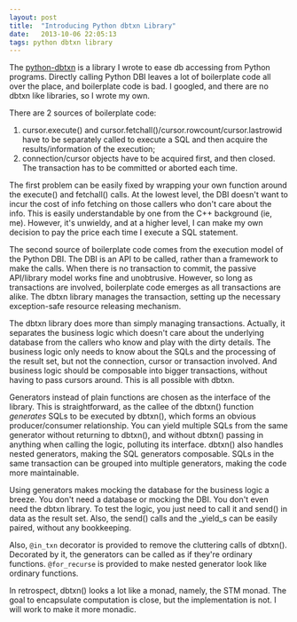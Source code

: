 ```yaml
---
layout: post
title:  "Introducing Python dbtxn Library"
date:   2013-10-06 22:05:13
tags: python dbtxn library
---
```


The [python-dbtxn](https://github.com/echaozh/python-dbtxn) is a library I wrote to ease db accessing from Python programs. Directly calling Python DBI leaves a lot of boilerplate code all over the place, and boilerplate code is bad. I googled, and there are no dbtxn like libraries, so I wrote my own.

There are 2 sources of boilerplate code:

1. cursor.execute() and cursor.fetchall()/cursor.rowcount/cursor.lastrowid have to be separately called to execute a SQL and then acquire the results/information of the execution;
1. connection/cursor objects have to be acquired first, and then closed. The transaction has to be committed or aborted each time.

The first problem can be easily fixed by wrapping your own function around the execute() and fetchall() calls. At the lowest level, the DBI doesn't want to incur the cost of info fetching on those callers who don't care about the info. This is easily understandable by one from the C++ background (ie, me). However, it's unwieldy, and at a higher level, I can make my own decision to pay the price each time I execute a SQL statement.

The second source of boilerplate code comes from the execution model of the Python DBI. The DBI is an API to be called, rather than a framework to make the calls. When there is no transaction to commit, the passive API/library model works fine and unobtrusive. However, so long as transactions are involved, boilerplate code emerges as all transactions are alike. The dbtxn library manages the transaction, setting up the necessary exception-safe resource releasing mechanism.

The dbtxn library does more than simply managing transactions. Actually, it separates the business logic which doesn't care about the underlying database from the callers who know and play with the dirty details. The business logic only needs to know about the SQLs and the processing of the result set, but not the connection, cursor or transaction involved. And business logic should be composable into bigger transactions, without having to pass cursors around. This is all possible with dbtxn.

Generators instead of plain functions are chosen as the interface of the library. This is straightforward, as the callee of the dbtxn() function _generates_ SQLs to be executed by dbtxn(), which forms an obvious producer/consumer relationship. You can yield multiple SQLs from the same generator without returning to dbtxn(), and without dbtxn() passing in anything when calling the logic, polluting its interface. dbtxn() also handles nested generators, making the SQL generators composable. SQLs in the same transaction can be grouped into multiple generators, making the code more maintainable.

Using generators makes mocking the database for the business logic a breeze. You don't need a database or mocking the DBI. You don't even need the dbtxn library. To test the logic, you just need to call it and send() in data as the result set. Also, the send() calls and the _yield_s can be easily paired, without any bookkeeping.

Also, `@in_txn` decorator is provided to remove the cluttering calls of dbtxn(). Decorated by it, the generators can be called as if they're ordinary functions. `@for_recurse` is provided to make nested generator look like ordinary functions.

In retrospect, dbtxn() looks a lot like a monad, namely, the STM monad. The goal to encapsulate computation is close, but the implementation is not. I will work to make it more monadic.
